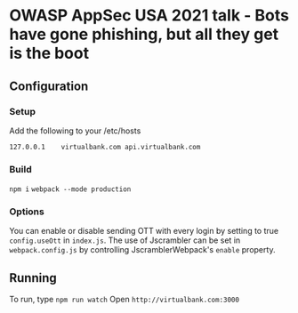 # OWASP AppSec USA 2021 talk - Bots have gone phishing, but all they get is the boot
## Configuration
### Setup
Add the following to your /etc/hosts
```
127.0.0.1    virtualbank.com api.virtualbank.com
```

### Build
`npm i`
`webpack --mode production`

### Options
You can enable or disable sending OTT with every login by setting to true `config.useOtt` in `index.js`.
The use of Jscrambler can be set in `webpack.config.js` by controlling JscramblerWebpack's `enable` property.

## Running
To run, type `npm run watch`
Open `http://virtualbank.com:3000`
